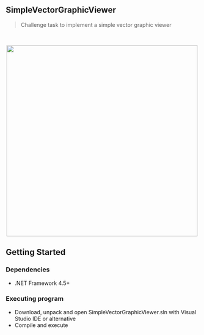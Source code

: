 ## SimpleVectorGraphicViewer

> Challenge task to implement a simple vector graphic viewer


<br>
<p align="center">
    <img src="https://i.imgur.com/BgQqmUU.png" width="500px"/>
</p>


## Getting Started

### Dependencies

* .NET Framework 4.5+

### Executing program

* Download, unpack and open SimpleVectorGraphicViewer.sln with Visual Studio IDE or alternative
* Compile and execute
